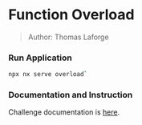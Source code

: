 # Function Overload

> Author: Thomas Laforge

### Run Application

```bash
npx nx serve overload`
```

### Documentation and Instruction

Challenge documentation is [here](https://angular-challenges.vercel.app/challenges/typescript/15-overload-fn/).
